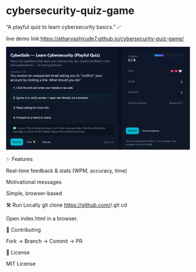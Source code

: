 # cybersecurity-quiz-game
“A playful quiz to learn cybersecurity basics.” ✅

live demo link:https://atharvashirude7.github.io/cybersecurity-quiz-game/

![App Screenshot](  
https://github.com/atharvashirude7/cybersecurity-quiz-game/blob/main/Screenshot%202025-09-20%20142640.png?raw=true
)


✨ Features

Real-time feedback & stats (WPM, accuracy, time)

Motivational messages

Simple, browser-based

🛠️ Run Locally
git clone https://github.com/<username>/<repo>.git
cd <repo>


Open index.html in a browser.

🤝 Contributing

Fork → Branch → Commit → PR

📄 License

MIT License
